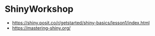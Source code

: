 # ShinyWorkshop

- https://shiny.posit.co/r/getstarted/shiny-basics/lesson1/index.html
- https://mastering-shiny.org/
